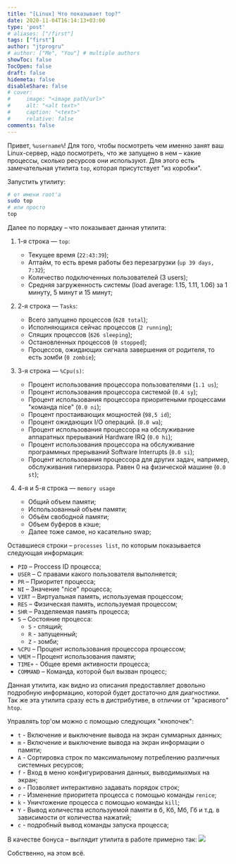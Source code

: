 ```yaml
---
title: "[Linux] Что показывает top?"
date: 2020-11-04T16:14:13+03:00
type: 'post'
# aliases: ["/first"]
tags: ["first"]
author: "jtprogru"
# author: ["Me", "You"] # multiple authors
showToc: false
TocOpen: false
draft: false
hidemeta: false
disableShare: false
# cover:
#     image: "<image path/url>"
#     alt: "<alt text>"
#     caption: "<text>"
#     relative: false
comments: false
---
```


Привет, `%username%`! Для того, чтобы посмотреть чем именно занят ваш Linux-сервер, надо посмотреть, что же запущено в нем – какие процессы, сколько ресурсов они используют. Для этого есть замечательная утилита `top`, которая присутствует "из коробки".

Запустить утилиту:
```bash
# от имени root'а
sudo top
# или просто
top
```
Далее по порядку – что показывает данная утилита:
1. 1-я строка — `top`:
	- Текущее время (`22:43:39`);
	- Аптайм, то есть время работы без перезагрузки (`up 39 days, 7:32`);
	- Количество подключенных пользователей (3 users);
	- Средняя загруженность системы (load average: 1.15, 1.11, 1.06) за 1 минуту, 5 минут и 15 минут;

2. 2-я строка — `Tasks`:
	- Всего запущено процессов (`628 total`);
	- Исполняющихся сейчас процессов (`2 running`);
	- Спящих процессов (`626 sleeping`);
	- Остановленных процессов (`0 stopped`);
	- Процессов, ожидающих сигнала завершения от родителя, то есть зомби (`0 zombie`);

3. 3-я строка — `%Cpu(s)`:
	- Процент иcпользования процессора пользователями (`1.1 us`);
	- Процент иcпользования процессора системой (`0.4 sy`);
	- Процент использования процессора приоритеными процессами "команда nice" (`0.0 ni`);
	- Процент простаивающих мощностей (`98,5 id`);
	- Процент ожидающих I/O операций. (`0.0 wa`);
	- Процент использования процессора на обслуживание аппаратных прерываний Hardware IRQ (`0.0 hi`);
	- Процент использования процессора на обслуживание программных прерываний Software Interrupts (`0.0 si`);
	- Процент использования процессора для других задач, например, обслуживания гипервизора. Равен 0 на физической машине (`0.0 st`);

4. 4-я и 5-я строка — `memory usage`
	- Общий объем памяти;
	- Использованный объем памяти;
	- Объём свободной памяти;
	- Объем буферов в кэше;
	- Далее тоже самое, но касательно swap;

Оставшиеся строки – `processes list`, по которым показывается следующая информация:
- `PID` – Proccess ID процесса;
- `USER` – С правами какого пользователя выполняется;
- `PR` – Приоритет процесса;
- `NI` – Значение "nice" процесса;
- `VIRT` – Виртуальная память, используемая процессом;
- `RES` – Физическая память, используемая процессом;
- `SHR` – Разделяемая память процесса;
- `S` – Состояние процесса:
	- `S` - спящий;
	- `R` - запущенный;
	- `Z` - зомби;
- `%CPU` – Процент использования процессора процессом;
- `%MEM` – Процент использования памяти;
- `TIME+` - Общее время активности процесса;
- `COMMAND` – Команда, которой был вызван процесс;

Данная утилита, как видно из описания предоставляет довольно подробную информацию, которой будет достаточно для диагностики. Так же эта утилита сразу есть в дистрибутиве, в отличии от "красивого" `htop`.

Управлять top'ом можно с помощью следующих "кнопочек":
- `t` - Включение и выключение вывода на экран суммарных данных;
- `m` - Включение и выключение вывода на экран информации о памяти;
- `A` - Сортировка строк по максимальному потреблению различных системных ресурсов;
- `f` - Вход в меню конфигурирования данных, выводимыхмых на экран;
- `o` - Позволяет интерактивно задавать порядок строк;
- `r` - Изменение приоритета процесса с помощью команды `renice`;
- `k` - Уничтожение процесса с помощью команды `kill`;
- `Y` - Вывод количества используемой памяти в б, Кб, Мб, Гб и т.д. в зависимости от количества нажатий;
- `с` - подробный вывод команды запуска процесса;

В качестве бонуса – выглядит утилита в работе примерно так:
![](https://i.ibb.co/Lt9XPb0/2020-10-20-23-00-59.png)

Собственно, на этом всё.
